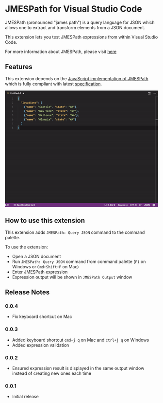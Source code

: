 # JMESPath for Visual Studio Code

JMESPath (pronounced "james path") is a query language for JSON which allows one to extract and transform elements from a JSON document.

This extension lets you test JMESPath expressions from within Visual Studio Code.

For more information about JMESPath, please visit [here](http://jmespath.org)

## Features

This extension depends on the [JavaScript implementation of JMESPath](https://github.com/jmespath/jmespath.js) which is fully compliant with latest [specification](http://jmespath.org/specification.html).

![JMESPath Example](images/jmespath-example.gif)

## How to use this extension

This extension adds `JMESPath: Query JSON` command to the command palette.

To use the extension:

- Open a JSON document
- Run `JMESPath: Query JSON` command from command palette (`F1` on Windows or `Cmd+Shift+P` on Mac)
- Enter JMESPath expression
- Expression output will be shown in `JMESPath Output` window

## Release Notes

### 0.0.4

- Fix keyboard shortcut on Mac

### 0.0.3

- Added keyboard shortcut `cmd+j q` on Mac and `ctrl+j q` on Windows
- Added expression validation

### 0.0.2

- Ensured expression result is displayed in the same output window instead of creating new ones each time

### 0.0.1

- Initial release


